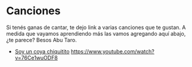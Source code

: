 # Canciones

Si tenés ganas de cantar, te dejo link a varias canciones que te gustan.
A medida que vayamos aprendiendo más las vamos agregando aquí abajo, ¿te parece?
Besos
Abu Taro.

* [Soy un coya chiquitito](./SoyUnCoyaChiquitito.mp3)  https://www.youtube.com/watch?v=76Ce1wuODF8


